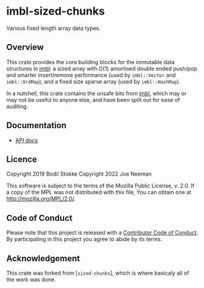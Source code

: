 # imbl-sized-chunks

Various fixed length array data types.

## Overview

This crate provides the core building blocks for the immutable data structures
in [imbl]: a sized array with O(1) amortised double ended push/pop and
smarter insert/remove performance (used by `imbl::Vector` and `imbl::OrdMap`), and a
fixed size sparse array (used by `imbl::HashMap`).

In a nutshell, this crate contains the unsafe bits from [imbl], which
may or may not be useful to anyone else, and have been split out for ease of
auditing.

## Documentation

* [API docs](https://docs.rs/imbl-sized-chunks)

## Licence

Copyright 2019 Bodil Stokke
Copyright 2022 Joe Neeman

This software is subject to the terms of the Mozilla Public
License, v. 2.0. If a copy of the MPL was not distributed with this
file, You can obtain one at http://mozilla.org/MPL/2.0/.

## Code of Conduct

Please note that this project is released with a [Contributor Code of
Conduct][coc]. By participating in this project you agree to abide by its
terms.

## Acknowledgement

This crate was forked from [`sized-chunks`], which is where basicaly all of the work was done.

[imbl]: https://crates.io/crates/imbl
[coc]: https://github.com/jneem/imbl-sized-chunks/blob/master/CODE_OF_CONDUCT.md
[`sized_chunks`]: https://crates.io/crates/sized-chunks
